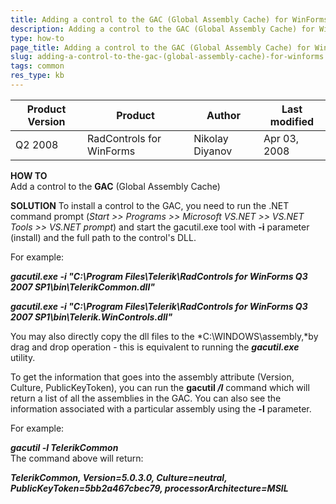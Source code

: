 ```yaml
---
title: Adding a control to the GAC (Global Assembly Cache) for WinForms
description: Adding a control to the GAC (Global Assembly Cache) for WinForms. Check it now!
type: how-to
page_title: Adding a control to the GAC (Global Assembly Cache) for WinForms
slug: adding-a-control-to-the-gac-(global-assembly-cache)-for-winforms
tags: common
res_type: kb
---
```


|Product Version|Product|Author|Last modified|
|----|----|----|----|
|Q2 2008|RadControls for WinForms|Nikolay Diyanov|Apr 03, 2008|
  
   
**HOW TO**  
Add a control to the **GAC** (Global Assembly Cache)  
   
**SOLUTION**
To install a control to the GAC, you need to run the .NET command prompt (*Start &gt;&gt; Programs &gt;&gt; Microsoft VS.NET &gt;&gt; VS.NET Tools &gt;&gt; VS.NET prompt*) and start the gacutil.exe tool with **-i** parameter (install) and the full path to the control's DLL.  
   
For example:  
   
***gacutil.exe -i "C:\Program Files\Telerik\RadControls for WinForms Q3 2007 SP1\bin\TelerikCommon.dll"***

***gacutil.exe -i "C:\Program Files\Telerik\RadControls for WinForms Q3 2007 SP1\bin\Telerik.WinControls.dll"***


You may also directly copy the dll files to the *C:\WINDOWS\assembly,*by drag and drop operation - this is equivalent to running the ***gacutil.exe*** utility.  
   
To get the information that goes into the assembly attribute (Version, Culture, PublicKeyToken), you can run the **gacutil */l*** command which will return a list of all the assemblies in the GAC. You can also see the information associated with a particular assembly using the **-l** parameter.   
   
For example:  
   
***gacutil -l TelerikCommon***  
The command above will return:  
   
***TelerikCommon, Version=5.0.3.0, Culture=neutral, PublicKeyToken=5bb2a467cbec79, processorArchitecture=MSIL***

